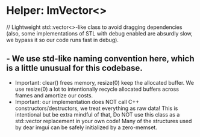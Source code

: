 # Helper: ImVector<>
// Lightweight std::vector<>-like class to avoid dragging dependencies (also, some implementations of STL with debug enabled are absurdly slow, we bypass it so our code runs fast in debug).
## - We use std-like naming convention here, which is a little unusual for this codebase.
- Important: clear() frees memory, resize(0) keep the allocated buffer. We use resize(0) a lot to intentionally recycle allocated buffers across frames and amortize our costs.
- Important: our implementation does NOT call C++ constructors/destructors, we treat everything as raw data! This is intentional but be extra mindful of that,
Do NOT use this class as a std::vector replacement in your own code! Many of the structures used by dear imgui can be safely initialized by a zero-memset.
